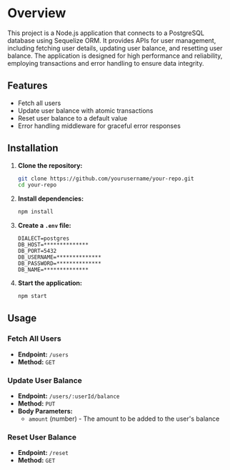 # Overview
This project is a Node.js application that connects to a PostgreSQL database using Sequelize ORM. It provides APIs for user management, including fetching user details, updating user balance, and resetting user balance. The application is designed for high performance and reliability, employing transactions and error handling to ensure data integrity.

## Features
- Fetch all users
- Update user balance with atomic transactions
- Reset user balance to a default value
- Error handling middleware for graceful error responses

## Installation

1. **Clone the repository:**
    ```sh
    git clone https://github.com/yourusername/your-repo.git
    cd your-repo
    ```

2. **Install dependencies:**
    ```sh
    npm install
    ```

3. **Create a `.env` file:**
    ```env
    DIALECT=postgres
    DB_HOST=**************
    DB_PORT=5432
    DB_USERNAME=**************
    DB_PASSWORD=**************
    DB_NAME=**************
    ```

4. **Start the application:**
    ```sh
    npm start
    ```

## Usage

### Fetch All Users
- **Endpoint:** `/users`
- **Method:** `GET`

### Update User Balance
- **Endpoint:** `/users/:userId/balance`
- **Method:** `PUT`
- **Body Parameters:**
  - `amount` (number) - The amount to be added to the user's balance

### Reset User Balance
- **Endpoint:** `/reset`
- **Method:** `GET`